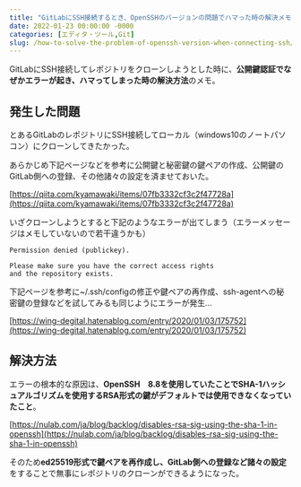 ```yaml
---
title: "GitLabにSSH接続するとき、OpenSSHのバージョンの問題でハマった時の解決メモ"
date: 2022-01-23 00:00:00 -0000
categories: [エディタ・ツール,Git]
slug: /how-to-solve-the-problem-of-openssh-version-when-connecting-ssh/
---
```


GitLabにSSH接続してレポジトリをクローンしようとした時に、**公開鍵認証でなぜかエラーが起き、ハマってしまった時の解決方法**のメモ。

## 発生した問題
とあるGitLabのレポジトリにSSH接続してローカル（windows10のノートパソコン）にクローンしてきたかった。

あらかじめ下記ページなどを参考に公開鍵と秘密鍵の鍵ペアの作成、公開鍵のGitLab側への登録、その他諸々の設定を済ませておいた。

[https://qiita.com/kyamawaki/items/07fb3332cf3c2f47728a](https://qiita.com/kyamawaki/items/07fb3332cf3c2f47728a)

いざクローンしようとすると下記のようなエラーが出てしまう（エラーメッセージはメモしていないので若干違うかも）
``` windows
Permission denied (publickey).

Please make sure you have the correct access rights
and the repository exists.
```

下記ページを参考に~/.ssh/configの修正や鍵ペアの再作成、ssh-agentへの秘密鍵の登録などを試してみるも同じようにエラーが発生…

[https://wing-degital.hatenablog.com/entry/2020/01/03/175752](https://wing-degital.hatenablog.com/entry/2020/01/03/175752)

## 解決方法
エラーの根本的な原因は、**OpenSSH　8.8を使用していたことでSHA-1ハッシュアルゴリズムを使用するRSA形式の鍵がデフォルトでは使用できなくなっていたこと**。

[https://nulab.com/ja/blog/backlog/disables-rsa-sig-using-the-sha-1-in-openssh](https://nulab.com/ja/blog/backlog/disables-rsa-sig-using-the-sha-1-in-openssh)

そのため**ed25519形式で鍵ペアを再作成し、GitLab側への登録など諸々の設定**をすることで無事にレポジトリのクローンができるようになった。
